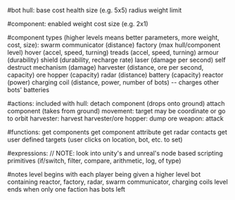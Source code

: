 #bot hull:
base cost
health
size (e.g. 5x5)
radius
weight limit

#component:
enabled
weight
cost
size (e.g. 2x1)

#component types (higher levels means better parameters, more weight, cost, size):
swarm communicator (distance)
factory (max hull/component level)
hover (accel, speed, turning)
treads (accel, speed, turning)
armour (durability)
shield (durability, recharge rate)
laser (damage per second)
self destruct mechanism (damage)
harvester (distance, ore per second, capacity)
ore hopper (capacity)
radar (distance)
battery (capacity)
reactor (power)
charging coil (distance, power, number of bots) -- charges other bots' batteries

#actions:
included with hull:
	detach component (drops onto ground)
	attach component (takes from ground)
movement:
target may be coordinate or 
	go to
	orbit
harvester:
	harvest
harvester/ore hopper:
	dump ore
weapon:
	attack

#functions:
get components
get component attribute
get radar contacts
get user defined targets (user clicks on location, bot, etc. to set)

#expressions: // NOTE: look into unity's and unreal's node based scripting
primitives (if/switch, filter, compare, arithmetic, log, of type)

#notes
level begins with each player being given a higher level bot containing reactor, factory, radar, swarm communicator, charging coils
level ends when only one faction has bots left
